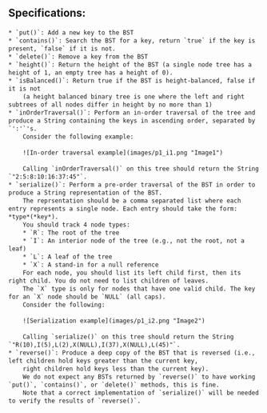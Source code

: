 ## Specifications:
    * `put()`: Add a new key to the BST
    * `contains()`: Search the BST for a key, return `true` if the key is present, `false` if it is not.
    * `delete()`: Remove a key from the BST
    * `height()`: Return the height of the BST (a single node tree has a height of 1, an empty tree has a height of 0).
    * `isBalanced()`: Return true if the BST is height-balanced, false if it is not 
        (a height balanced binary tree is one where the left and right subtrees of all nodes differ in height by no more than 1)
    * `inOrderTraversal()`: Perform an in-order traversal of the tree and produce a String containing the keys in ascending order, separated by `':'`'s.
        Consider the following example:

        ![In-order traversal example](images/p1_i1.png "Image1")

        Calling `inOrderTraversal()` on this tree should return the String `"2:5:8:10:16:37:45"`.
    * `serialize()`: Perform a pre-order traversal of the BST in order to produce a String representation of the BST.
        The reprsentation should be a comma separated list where each entry represents a single node. Each entry should take the form: *type*(*key*).
        You should track 4 node types:
        * `R`: The root of the tree
        * `I`: An interior node of the tree (e.g., not the root, not a leaf)
        * `L`: A leaf of the tree
        * `X`: A stand-in for a null reference
        For each node, you should list its left child first, then its right child. You do not need to list children of leaves.
        The `X` type is only for nodes that have one valid child. The key for an `X` node should be `NULL` (all caps).
        Consider the following:

        ![Serialization example](images/p1_i2.png "Image2")

        Calling `serialize()` on this tree should return the String `"R(10),I(5),L(2),X(NULL),I(37),X(NULL),L(45)"`.
    * `reverse()`: Produce a deep copy of the BST that is reversed (i.e., left children hold keys greater than the current key, 
        right children hold keys less than the current key).
        We do not expect any BSTs returned by `reverse()` to have working `put()`, `contains()`, or `delete()` methods, this is fine.
        Note that a correct implementation of `serialize()` will be needed to verify the results of `reverse()`.
